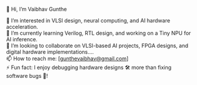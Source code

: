 👋 Hi, I’m Vaibhav Gunthe

👀 I’m interested in VLSI design, neural computing, and AI hardware acceleration.  
🌱 I’m currently learning Verilog, RTL design, and working on a Tiny NPU for AI inference.  
💞️ I’m looking to collaborate on VLSI-based AI projects, FPGA designs, and digital hardware implementations....   
📫 How to reach me: [gunthevaibhav@gmail.com]    
⚡ Fun fact: I enjoy debugging hardware designs 🛠️ more than fixing software bugs 🐞!
